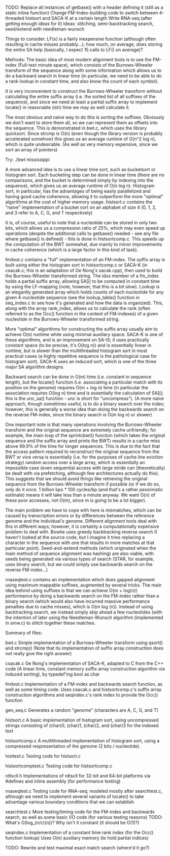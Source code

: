 TODO:
Replace all instances of getbase() with a header defining it (still as a
static inline function)
Change FM-Index-building code to switch between 4-threaded histsort and SACA-K
at a certain length
Write RNA-seq (after getting enough ideas for it)
Ideas: stitching, semi-backtracking search, seed/extend with needleman-wunsch

Things to consider:
LF(x) is a fairly inexpensive function (although often resulting in cache
misses probably...); how much, on average, does storing the entire SA help
(basically, I expect 15 calls to LF() on average)?

Methods:
The basic idea of most modern alignment tools is to use the FM-index (Full-text
minute space), which consists of the Burrows-Wheeler transform of the sequence
along with some information which allows us to do a backward search in linear
time (in particular, we need to be able to do a rank lookup in constant time,
and also know the count of each symbol).

It is very inconvenient to construct the Burrows-Wheeler transform without
calculating the entire suffix array (i.e. the sorted list of all suffixes of the
sequence), and since we need at least a partial suffix array to implement
locate() in reasonable (ish) time we may as well calculate it.

The most obvious and naive way to do this is sorting the suffixes. Obviously we
don't want to store them all, so we can represent them as offsets into the
sequence. This is demonstrated in bwt.c, which uses the library quicksort. Since
strcmp is O(n) (even though the library version is probably accelerated somehow)
this gives us an average runtime of O(n^2 log n), which is quite undesirable.
(As well as very memory expensive, since we sort an array of pointers)

Try: ./bwt mississippi

A more advanced idea is to use a linear time sort, such as bucketsort or
histogram sort. Each bucketing step can be done in linear time (there are no
comparisons, and the bucket is determined simply by indexing into the sequence),
which gives us an average runtime of O(n log n). Histogram sort, in particular,
has the advantages of being easily parallelized and having good cache coherence,
allowing it to outperform the more "optimal" algorithms at the cost of higher
memory usage. histsort.c contains the "naive" implementation of a bucket sort
on an alphabet of size 4 (0, 1, 2, and 3 refer to A, C, G, and T respectively)

It is, of course, useful to note that a nucleotide can be stored in only two
bits, which allows us a compression ratio of 25%, which may even speed up
operations (despite the additional calls to getbase() needed - see any file
where getbase() is defined) - this is done in histsortcomp.c. This speeds up the
computation of the BWT somewhat, due mainly to minor improvements in cache
coherence (which is a large factor in this kind of task).

fmitest.c contains a "full" implementation of an FM-index. The suffix array
is built using either the histogram sort in histsortcomp.c or SACA-K (in
csacak.c; this is an adaptation of Ge Nong's sacak.cpp), then used to build the
Burrows-Wheeler transformed string. The idxs member of a fm_index holds a
partial suffix array, allowing SA[i] to be computed in constant time by using
the LF-mapping (note, however, that this is a bit slow). Lookup is an elegantly
generated array which holds counts of each nucleotide for any given 4-nucleotide
sequence (see the lookup_table() function in seq_index.c to see how it's
generated and how the data is organized). This, along with the array rank_index,
allows us to calculate the rank (often referred to as the Occ() function in
the context of FM-indexes) of a given nucleotide in the Burrows-Wheeler
transformed string.

More "optimal" algorithms for constructing the suffix array usually aim to
achieve O(n) runtime while using minimal auxiliary space. SACA-K is one of these
algorithms, and is an improvement on SA-IS; it uses practically constant space
(to be precise, it's O(log n)) and is essentially linear in runtime, but is
slower than the multithreaded histogram sort in most practical cases (a highly
repetitive sequence is the pathological case for histogram sort). SACA-K uses
an induced sort, which is one of the three major SA algorithm designs.

Backward search can be done in O(m) time (i.e. constant in sequence length), but
the locate() function (i.e. associating a particular match with its position
on the genome) requires O(m + log n) time (in particular the association
requires O(log n) time and is essentially the calculation of SA[i]; this is
the unc_sa() function - unc is short for "uncompress"). (A more naive approach,
though sometimes useful, is to do a binary search over the index; however, this
is generally a worse idea than doing the backwards search on the reverse
FM-index, since the binary search is O(m log n) or slower)

One important note is that many operations involving the Burrows-Wheeler
transform and the original sequence are extremely cache unfriendly; for example,
the main loop of the sprintcbwt() function (which takes the original sequence
and the suffix array and prints the BWT) results in a cache miss above 99.9% of
the time for longer sequences. This is due to the fact that the access pattern
required to reconstruct the original sequence from the BWT or vice versa is
essentially (i.e. for the purposes of cache line eviction strategy) random
access over a large array, which is essentially an impossible case (even
sequential access with large stride can (theoretically) be dealt with via
prefetching, although few architectures actually do this). This suggests
that we should avoid things like retrieving the original sequence from the
Burrows-Wheeler transform if possible (or if we do so, only do it once.
1 billion bps * 100 cycles/bp (and that's a rather pessimistic estimate) means
it will take less than a minute anyway. We want O(n) of these poor accesses,
not O(m), since m is going to be a lot bigger).

The main problem we have to cope with here is mismatches, which can be caused
by transcription errors or by differences between the reference genome and
the individual's genome. Different alignment tools deal with this in different
ways; however, it is certainly a computationally expensive problem to deal with.
Bowtie uses greedy backtracking reverse search (I haven't looked at the source
code, but I imagine it tries replacing a character in the sequence with one
that results in more matches at that particular point). Seed-and-extend methods
(which originated when the main method of sequence alignment was hashing) are
also viable, with seeds being generated via various types of search (STAR, for
example, uses binary search, but we could simply use backwards search on the
reverse FM-index...)

rnaseqtest.c contains an implementation which does gapped alignment using
maximum mappable suffixes, augmented by several tricks. The main idea behind
using suffixes is that we can achieve O(m + log(n)) performance by doing a
backwards search on the FM-index rather than a binary search (which would also
have incurred massive performance penalties due to cache misses), which is
O(m log (n)). Instead of using backtracking search, we instead simply skip
ahead a few nucleotides (with the intention of later using the Needleman-Wunsch
algorithm (implemented in smw.c) to stitch together these matches.

Summary of files:

bwt.c
Simple implementation of a Burrows-Wheeler transform using qsort() and strcmp()
(Note that its implementation of suffix array construction does not really give
the right answer)

csacak.c
Ge Nong's implementation of SACA-K, adapted to C from the C++ code (A linear
time, constant memory suffix array construction algorithm via induced sorting),
by typedef'ing bool as char

fmitest.c
Implementation of a FM-index and backwards search function, as well as some
timing code. Uses csacak.c and histsortcomp.c's suffix array construction
algorithms and seqindex.c's rank index to provide the Occ() function

gen_seq.c
Generates a random "genome" (characters are A, C, G, and T)

histsort.c
A basic implementation of histogram sort, using uncompressed strings consisting
of (char)0, (char)1, (char)2, and (char)3 for the indexed text

histsortcomp.c
A multithreaded implementation of histogram sort, using a compressed
respresentation of the genome (2 bits / nucleotide).

histtest.c
Testing code for histsort.c

histsortcomptest.c
Testing code for histsortcomp.c

rdtscll.h
Implementations of rdtscll for 32-bit and 64-bit platforms via #defines and
inline assembly (for performance testing)

rnaseqtest.c
Testing code for RNA-seq; modeled mostly after searchtest.c, although we
need to implement several variants of locate() to take advantage various
boundary conditions that we can establish

searchtest.c
More testing/timing code for the FM-index and backwards search, as well as
some basic I/O code (for various testing reasons)
TODO: What's O(log_(n/c)(n))? Why isn't it constant (it should be O(1)?)

seqindex.c
Implementation of a constant time rank index (for the Occ() function lookup)
Uses O(n) auxiliary memory (to hold partial indices)

TODO: Rewrite and test maximal exact match search (where'd it go?)